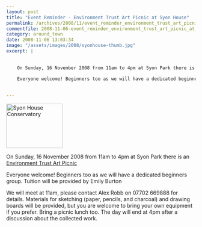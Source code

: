 ```yaml
---
layout: post
title: "Event Reminder - Environment Trust Art Picnic at Syon House"
permalink: /archives/2008/11/event_reminder_environment_trust_art_picnic_at_syo.html
commentfile: 2008-11-06-event_reminder_environment_trust_art_picnic_at_syo
category: around_town
date: 2008-11-06 13:03:34
image: "/assets/images/2008/syonhouse-thumb.jpg"
excerpt: |
    
    
    On Sunday, 16 November 2008 from 11am to 4pm at Syon Park there is an <a href="https://stmargarets.london/event/meeting/200705141803">Environment Trust Art Picnic</a>
    
    Everyone welcome! Beginners too as we will have a dedicated beginners group.  Tuition will be provided by Emily Burton
    

---
```


<a href="/assets/images/2008/syonhouse.jpg"><img src="/assets/images/2008/syonhouse-thumb.jpg" width="150" height="118" alt="Syon House Conservatory" class="photo right" /></a>

On Sunday, 16 November 2008 from 11am to 4pm at Syon Park there is an [Environment Trust Art Picnic](/event/meeting/200705141803)

Everyone welcome! Beginners too as we will have a dedicated beginners group. Tuition will be provided by Emily Burton

We will meet at 11am, please contact Alex Robb on 07702 669888 for details. Materials for sketching (paper, pencils, and charcoal) and drawing boards will be provided, but you are welcome to bring your own equipment if you prefer. Bring a picnic lunch too. The day will end at 4pm after a discussion about the collected work.
